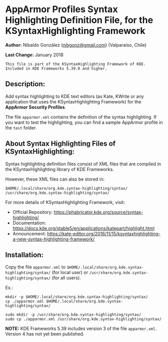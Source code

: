 # AppArmor Profiles Syntax Highlighting Definition File, for the KSyntaxHighlighting Framework

**Author:** Nibaldo González (<nibgonz@gmail.com>) (Valparaíso, Chile)

**Last Change:** January 2018

```
This file is part of the KSyntaxHighlighting Framework of KDE. 
Included in KDE Frameworks 5.39.0 and higher.
```

## Description:

Add syntax highlighting to KDE text editors (as Kate, KWrite 
or any application that uses the KSyntaxHighlighting Framework) 
for the **AppArmor Security Profiles**.

The file `apparmor.xml` contains the definition of the syntax highlighting. 
If you want to test the highlighting, you can find a sample AppArmor profile 
in the `test` folder.

## About Syntax Highlighting Files of KSyntaxHighlighting:

Syntax highlighting definition files consist of XML files 
that are compiled in the KSyntaxHighlighting library of KDE Frameworks. 

However, these XML files can also be stored in:

	$HOME/.local/share/org.kde.syntax-highlighting/syntax/
	/usr/share/org.kde.syntax-highlighting/syntax/

For more details of KSyntaxHighlighting Framework, visit:
* Official Repository: https://phabricator.kde.org/source/syntax-highlighting/
* Documentation: https://docs.kde.org/stable5/en/applications/katepart/highlight.html
* Announcement: https://kate-editor.org/2016/11/15/ksyntaxhighlighting-a-new-syntax-highlighting-framework/


## Installation:

Copy the file `apparmor.xml` to `$HOME/.local/share/org.kde.syntax-highlighting/syntax/` (for local user) or `/usr/share/org.kde.syntax-highlighting/syntax/` (for all users).

Ex.:
```
mkdir -p $HOME/.local/share/org.kde.syntax-highlighting/syntax/
cp ./apparmor.xml $HOME/.local/share/org.kde.syntax-highlighting/syntax/
```

```
sudo mkdir -p /usr/share/org.kde.syntax-highlighting/syntax/
sudo cp ./apparmor.xml /usr/share/org.kde.syntax-highlighting/syntax/
```

**NOTE:** KDE Frameworks 5.39 includes version 3 of the file `apparmor.xml`. Version 4 has not yet been published.
